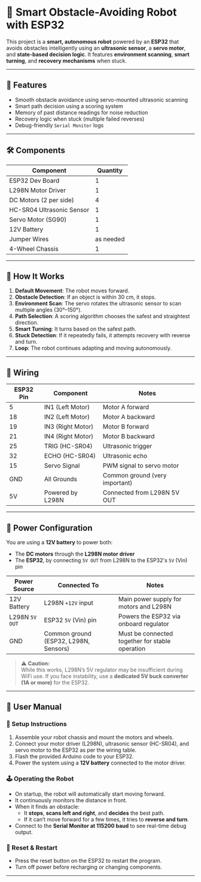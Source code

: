# 🤖 Smart Obstacle-Avoiding Robot with ESP32

This project is a **smart, autonomous robot** powered by an **ESP32** that avoids obstacles intelligently using an **ultrasonic sensor**, a **servo motor**, and **state-based decision logic**. It features **environment scanning**, **smart turning**, and **recovery mechanisms** when stuck.

---

## 🚀 Features

- Smooth obstacle avoidance using servo-mounted ultrasonic scanning
- Smart path decision using a scoring system
- Memory of past distance readings for noise reduction
- Recovery logic when stuck (multiple failed reverses)
- Debug-friendly `Serial Monitor` logs

---

## 🛠️ Components

| Component                  | Quantity |
|---------------------------|----------|
| ESP32 Dev Board           | 1        |
| L298N Motor Driver        | 1        |
| DC Motors (2 per side)    | 4        |
| HC-SR04 Ultrasonic Sensor | 1        |
| Servo Motor (SG90)        | 1        |
| 12V Battery               | 1        |
| Jumper Wires              | as needed |
| 4-Wheel Chassis           | 1        |

---

## 🧠 How It Works

1. **Default Movement**: The robot moves forward.
2. **Obstacle Detection**: If an object is within 30 cm, it stops.
3. **Environment Scan**: The servo rotates the ultrasonic sensor to scan multiple angles (30°–150°).
4. **Path Selection**: A scoring algorithm chooses the safest and straightest direction.
5. **Smart Turning**: It turns based on the safest path.
6. **Stuck Detection**: If it repeatedly fails, it attempts recovery with reverse and turn.
7. **Loop**: The robot continues adapting and moving autonomously.

---

## 📡 Wiring

| ESP32 Pin | Component         | Notes                       |
|-----------|------------------|-----------------------------|
| 5         | IN1 (Left Motor)  | Motor A forward             |
| 18        | IN2 (Left Motor)  | Motor A backward            |
| 19        | IN3 (Right Motor) | Motor B forward             |
| 21        | IN4 (Right Motor) | Motor B backward            |
| 25        | TRIG (HC-SR04)    | Ultrasonic trigger          |
| 32        | ECHO (HC-SR04)    | Ultrasonic echo             |
| 15        | Servo Signal      | PWM signal to servo motor   |
| GND       | All Grounds       | Common ground (very important) |
| 5V        | Powered by L298N  | Connected from L298N 5V OUT |

---

## 🔌 Power Configuration

You are using a **12V battery** to power both:

- The **DC motors** through the **L298N motor driver**
- The **ESP32**, by connecting `5V OUT` from L298N to the ESP32's `5V` (Vin) pin

| Power Source   | Connected To                     | Notes                                                                 |
|----------------|----------------------------------|-----------------------------------------------------------------------|
| 12V Battery     | L298N `+12V` input                | Main power supply for motors and L298N                                |
| L298N `5V OUT` | ESP32 `5V` (Vin) pin              | Powers the ESP32 via onboard regulator                                |
| GND            | Common ground (ESP32, L298N, Sensors) | Must be connected together for stable operation                      |

> ⚠️ **Caution:**  
> While this works, L298N’s 5V regulator may be insufficient during WiFi use. If you face instability, use a **dedicated 5V buck converter (1A or more)** for the ESP32.

---

## 📘 User Manual

### 🔧 Setup Instructions

1. Assemble your robot chassis and mount the motors and wheels.
2. Connect your motor driver (L298N), ultrasonic sensor (HC-SR04), and servo motor to the ESP32 as per the wiring table.
3. Flash the provided Arduino code to your ESP32.
4. Power the system using a **12V battery** connected to the motor driver.

### 🕹️ Operating the Robot

- On startup, the robot will automatically start moving forward.
- It continuously monitors the distance in front.
- When it finds an obstacle:
  - It **stops**, **scans left and right**, and **decides** the best path.
  - If it can’t move forward for a few times, it tries to **reverse and turn**.
- Connect to the **Serial Monitor at 115200 baud** to see real-time debug output.

### 🔄 Reset & Restart

- Press the reset button on the ESP32 to restart the program.
- Turn off power before recharging or changing components.

---

